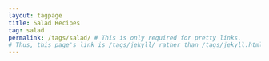 ```yaml
---
layout: tagpage
title: Salad Recipes
tag: salad
permalink: /tags/salad/ # This is only required for pretty links.
# Thus, this page's link is /tags/jekyll/ rather than /tags/jekyll.html
---
```

